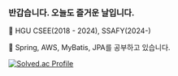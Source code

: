 ### 반갑습니다. 오늘도 즐거운 날입니다.

🔭 HGU CSEE(2018 - 2024), SSAFY(2024-)

🌱 Spring, AWS, MyBatis, JPA를 공부하고 있습니다.



<!--
**sootudio/sootudio** is a ✨ _special_ ✨ repository because its `README.md` (this file) appears on your GitHub profile.

Here are some ideas to get you started:

- 🔭 I’m currently working on ...
- 🌱 I’m currently learning ...
- 👯 I’m looking to collaborate on ...
- 🤔 I’m looking for help with ...
- 💬 Ask me about ...
- 📫 How to reach me: ...
- 😄 Pronouns: ...
- ⚡ Fun fact: ...
-->

[![Solved.ac Profile](http://mazassumnida.wtf/api/v2/generate_badge?boj=kswim57)](https://solved.ac/kswim57/)
